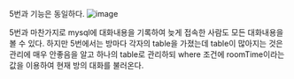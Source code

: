 5번과 기능은 동일하다.
![image](https://user-images.githubusercontent.com/49871871/121628880-14b17e80-cab5-11eb-9650-6acb1ee1e4a4.png)

5번과 마찬가지로 mysql에 대화내용을 기록하여 늦게 접속한 사람도 모든 대화내용을 볼 수 있다.
하지만 5번에서는 방마다 각자의 table을 가졌는데 table이 많아지는 것은 관리에 매우 안좋음을 알고 하나의 table로 관리하되 where 조건에 roomTime이라는 값을 이용하여 현재 방의 대화를 불러온다.
